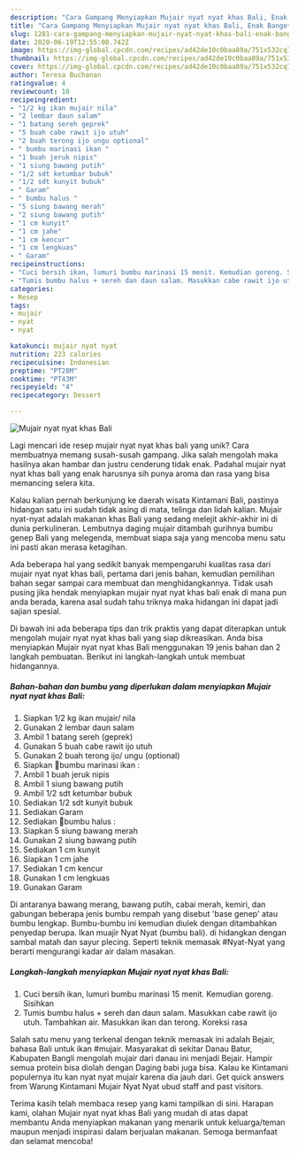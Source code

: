 ```yaml
---
description: "Cara Gampang Menyiapkan Mujair nyat nyat khas Bali, Enak Banget"
title: "Cara Gampang Menyiapkan Mujair nyat nyat khas Bali, Enak Banget"
slug: 1281-cara-gampang-menyiapkan-mujair-nyat-nyat-khas-bali-enak-banget
date: 2020-06-19T12:55:08.742Z
image: https://img-global.cpcdn.com/recipes/ad42de10c0baa89a/751x532cq70/mujair-nyat-nyat-khas-bali-foto-resep-utama.jpg
thumbnail: https://img-global.cpcdn.com/recipes/ad42de10c0baa89a/751x532cq70/mujair-nyat-nyat-khas-bali-foto-resep-utama.jpg
cover: https://img-global.cpcdn.com/recipes/ad42de10c0baa89a/751x532cq70/mujair-nyat-nyat-khas-bali-foto-resep-utama.jpg
author: Teresa Buchanan
ratingvalue: 4
reviewcount: 10
recipeingredient:
- "1/2 kg ikan mujair nila"
- "2 lembar daun salam"
- "1 batang sereh geprek"
- "5 buah cabe rawit ijo utuh"
- "2 buah terong ijo ungu optional"
- " bumbu marinasi ikan "
- "1 buah jeruk nipis"
- "1 siung bawang putih"
- "1/2 sdt ketumbar bubuk"
- "1/2 sdt kunyit bubuk"
- " Garam"
- " bumbu halus "
- "5 siung bawang merah"
- "2 siung bawang putih"
- "1 cm kunyit"
- "1 cm jahe"
- "1 cm kencur"
- "1 cm lengkuas"
- " Garam"
recipeinstructions:
- "Cuci bersih ikan, lumuri bumbu marinasi 15 menit. Kemudian goreng. Sisihkan"
- "Tumis bumbu halus + sereh dan daun salam. Masukkan cabe rawit ijo utuh. Tambahkan air. Masukkan ikan dan terong. Koreksi rasa"
categories:
- Resep
tags:
- mujair
- nyat
- nyat

katakunci: mujair nyat nyat 
nutrition: 223 calories
recipecuisine: Indonesian
preptime: "PT28M"
cooktime: "PT43M"
recipeyield: "4"
recipecategory: Dessert

---
```



![Mujair nyat nyat khas Bali](https://img-global.cpcdn.com/recipes/ad42de10c0baa89a/751x532cq70/mujair-nyat-nyat-khas-bali-foto-resep-utama.jpg)

Lagi mencari ide resep mujair nyat nyat khas bali yang unik? Cara membuatnya memang susah-susah gampang. Jika salah mengolah maka hasilnya akan hambar dan justru cenderung tidak enak. Padahal mujair nyat nyat khas bali yang enak harusnya sih punya aroma dan rasa yang bisa memancing selera kita.

Kalau kalian pernah berkunjung ke daerah wisata Kintamani Bali, pastinya hidangan satu ini sudah tidak asing di mata, telinga dan lidah kalian. Mujair nyat-nyat adalah makanan khas Bali yang sedang melejit akhir-akhir ini di dunia perkulineran. Lembutnya daging mujair ditambah gurihnya bumbu genep Bali yang melegenda, membuat siapa saja yang mencoba menu satu ini pasti akan merasa ketagihan.

Ada beberapa hal yang sedikit banyak mempengaruhi kualitas rasa dari mujair nyat nyat khas bali, pertama dari jenis bahan, kemudian pemilihan bahan segar sampai cara membuat dan menghidangkannya. Tidak usah pusing jika hendak menyiapkan mujair nyat nyat khas bali enak di mana pun anda berada, karena asal sudah tahu triknya maka hidangan ini dapat jadi sajian spesial.


Di bawah ini ada beberapa tips dan trik praktis yang dapat diterapkan untuk mengolah mujair nyat nyat khas bali yang siap dikreasikan. Anda bisa menyiapkan Mujair nyat nyat khas Bali menggunakan 19 jenis bahan dan 2 langkah pembuatan. Berikut ini langkah-langkah untuk membuat hidangannya.

<!--inarticleads1-->

##### Bahan-bahan dan bumbu yang diperlukan dalam menyiapkan Mujair nyat nyat khas Bali:

1. Siapkan 1/2 kg ikan mujair/ nila
1. Gunakan 2 lembar daun salam
1. Ambil 1 batang sereh (geprek)
1. Gunakan 5 buah cabe rawit ijo utuh
1. Gunakan 2 buah terong ijo/ ungu (optional)
1. Siapkan  🌻bumbu marinasi ikan :
1. Ambil 1 buah jeruk nipis
1. Ambil 1 siung bawang putih
1. Ambil 1/2 sdt ketumbar bubuk
1. Sediakan 1/2 sdt kunyit bubuk
1. Sediakan  Garam
1. Sediakan  🌻bumbu halus :
1. Siapkan 5 siung bawang merah
1. Gunakan 2 siung bawang putih
1. Sediakan 1 cm kunyit
1. Siapkan 1 cm jahe
1. Sediakan 1 cm kencur
1. Gunakan 1 cm lengkuas
1. Gunakan  Garam


Di antaranya bawang merang, bawang putih, cabai merah, kemiri, dan gabungan beberapa jenis bumbu rempah yang disebut &#39;base genep&#39; atau bumbu lengkap. Bumbu-bumbu ini kemudian diulek dengan ditambahkan penyedap berupa. Ikan muajir Nyat Nyat (bumbu bali). di hidangkan dengan sambal matah dan sayur plecing. Seperti teknik memasak #Nyat-Nyat yang berarti mengurangi kadar air dalam masakan. 

<!--inarticleads2-->

##### Langkah-langkah menyiapkan Mujair nyat nyat khas Bali:

1. Cuci bersih ikan, lumuri bumbu marinasi 15 menit. Kemudian goreng. Sisihkan
1. Tumis bumbu halus + sereh dan daun salam. Masukkan cabe rawit ijo utuh. Tambahkan air. Masukkan ikan dan terong. Koreksi rasa


Salah satu menu yang terkenal dengan teknik memasak ini adalah Bejair, bahasa Bali untuk ikan #mujair. Masyarakat di sekitar Danau Batur, Kabupaten Bangli mengolah mujair dari danau ini menjadi Bejair. Hampir semua protein bisa diolah dengan Daging babi juga bisa. Kalau ke Kintamani populernya itu kan nyat nyat mujair karena dia jauh dari. Get quick answers from Warung Kintamani Mujair Nyat Nyat ubud staff and past visitors. 

Terima kasih telah membaca resep yang kami tampilkan di sini. Harapan kami, olahan Mujair nyat nyat khas Bali yang mudah di atas dapat membantu Anda menyiapkan makanan yang menarik untuk keluarga/teman maupun menjadi inspirasi dalam berjualan makanan. Semoga bermanfaat dan selamat mencoba!
